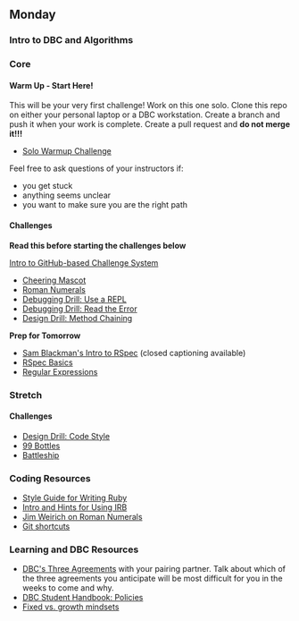 ## Monday
### Intro to DBC and Algorithms

### Core

#### Warm Up - Start Here!

This will be your very first challenge!  Work on this one solo.  Clone this repo on either your personal laptop or a DBC workstation.  Create a branch and push it when your work is complete. Create a pull request and **do not merge it!!!** 

- [Solo Warmup Challenge](../../../../warmup-challenge) 

Feel free to ask questions of your instructors if:
  - you get stuck
  - anything seems unclear
  - you want to make sure you are the right path



#### Challenges

**Read this before starting the challenges below**

[Intro to GitHub-based Challenge System](../resources/how_to_work_a_challenge.md)

- [Cheering Mascot](../../../../cheering-mascot-challenge)
- [Roman Numerals](../../../../roman-numerals-challenge)
- [Debugging Drill: Use a REPL](../../../../debugging-drill-use-a-repl-challenge)
- [Debugging Drill: Read the Error](../../../../debugging-drill-read-the-error-challenge)
- [Design Drill: Method Chaining](../../../../design-drill-method-chaining-challenge)

**Prep for Tomorrow**

- [Sam Blackman's Intro to RSpec](https://talks.devbootcamp.com/intro-to-rspec) (closed captioning available)
- [RSpec Basics](../readings/rspec/README.md)
- [Regular Expressions](../readings/regular-expressions/README.md)

### Stretch

#### Challenges

- [Design Drill: Code Style](../../../../design-drill-code-style-challenge)
- [99 Bottles](../../../../99-bottles-challenge)
- [Battleship](../../../../battleship-challenge)

### Coding Resources

- [Style Guide for Writing Ruby](https://github.com/airbnb/ruby)
- [Intro and Hints for Using IRB](http://www.rubyinside.com/irb-lets-bone-up-on-the-interactive-ruby-shell-1771.html)
- [Jim Weirich on Roman Numerals](https://www.youtube.com/watch?v=983zk0eqYLY)
- [Git shortcuts](https://github.com/ArslanBilal/Git-Cheat-Sheet)

### Learning and DBC Resources

- [DBC's Three Agreements](../resources/three-agreements.md) with your pairing partner. Talk about which of the three agreements you anticipate will be most difficult for you in the weeks to come and why.
- [DBC Student Handbook:  Policies](../../../../student-handbook)
- [Fixed vs. growth mindsets](http://qedfoundation.org/wp-content/uploads/2012/12/dweck_mindset.png)
